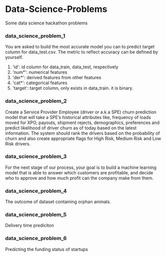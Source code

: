 # Data-Science-Problems
Some data science hackathon problems

### data_science_problem_1 
You are asked to build the most accurate model you can to predict target column for data_test.csv. The metric to reflect accuracy can be defined by yourself. 

1. 'id': id column for data_train, data_test, respectively
2. 'num*': numerical features
3. 'der*': derived features from other features
4. 'cat*': categorical features
5. 'target': target column, only exists in data_train. it is binary.

### data_science_problem_2
Create a Service Provider Employee (driver or a.k.a SPE) churn prediction model that will take a SPE’s historical attributes like, frequency of loads moved for XPO, payouts, shipment rejects, demographics, preferences and predict likelihood of driver churn as of today based on the latest information. 
The system should rank the drivers based on the probability of churn and also create appropriate flags for High Risk, Medium Risk and Low Risk drivers. 

### data_science_problem_3
For the next stage of our process, your goal is to build a machine learning model that is able to answer which customers are profitable, and decide who to approve and how much profit can the company make from them. 

### data_science_problem_4
The outcome of dataset containing orphan animals. 

### data_science_problem_5
Delivery time prediciton

### data_science_problem_6
Predicting the funding status of startups
